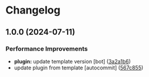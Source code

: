 # Changelog

## 1.0.0 (2024-07-11)


### Performance Improvements

* **plugin:** update template version [bot] ([3a2a1b6](https://github.com/kc-workspace/asdf-eksctl/commit/3a2a1b6151d71c709813b5b9f19c74bda55ba60b))
* update plugin from template [autocommit] ([567c855](https://github.com/kc-workspace/asdf-eksctl/commit/567c855fa3f21fb32180bc03a3c93e64466f69df))
